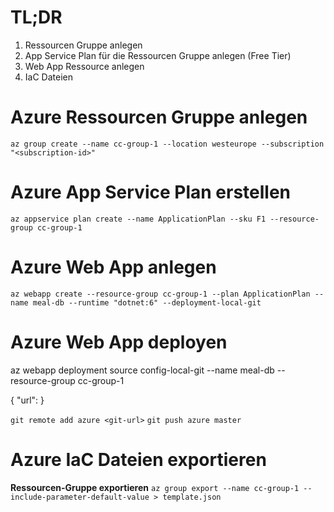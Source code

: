 # TL;DR
1. Ressourcen Gruppe anlegen
2. App Service Plan für die Ressourcen Gruppe anlegen (Free Tier)
3. Web App Ressource anlegen
4. IaC Dateien

# Azure Ressourcen Gruppe anlegen

```shell
az group create --name cc-group-1 --location westeurope --subscription "<subscription-id>"
```


# Azure App Service Plan erstellen

```
az appservice plan create --name ApplicationPlan --sku F1 --resource-group cc-group-1

```
# Azure Web App anlegen
`az webapp create --resource-group cc-group-1 --plan ApplicationPlan --name meal-db --runtime "dotnet:6" --deployment-local-git`


# Azure Web App deployen
az webapp deployment source config-local-git --name meal-db --resource-group cc-group-1

{
  "url": <git-url>
}

`git remote add azure <git-url>`
`git push azure master`

# Azure IaC Dateien exportieren
**Ressourcen-Gruppe exportieren**
`az group export --name cc-group-1 --include-parameter-default-value > template.json`


